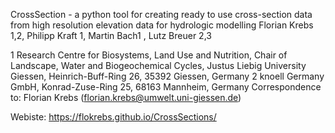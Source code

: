 CrossSection - a python tool for creating ready to use cross-section data from high resolution elevation data for hydrologic modelling 
Florian Krebs 1,2, Philipp Kraft 1, Martin Bach1 ,  Lutz Breuer 2,3

1 Research Centre for Biosystems, Land Use and Nutrition, Chair of Landscape, Water and Biogeochemical Cycles, Justus Liebig University Giessen, Heinrich-Buff-Ring 26, 35392 Giessen, Germany
2 knoell Germany GmbH, Konrad-Zuse-Ring 25, 68163 Mannheim, Germany
Correspondence to: Florian Krebs (florian.krebs@umwelt.uni-giessen.de)

Webiste: https://flokrebs.github.io/CrossSections/

